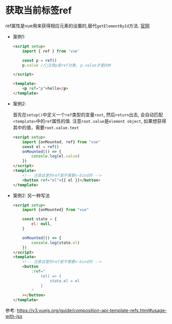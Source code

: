 # 获取当前标签ref
ref属性是vue用来获得相应元素的设置的,替代`getElementById`方法. [官网](https://cn.vuejs.org/api/built-in-special-attributes.html#ref)

- 案例1:

    ```html
    <script setup>
        import { ref } from 'vue'

        const p = ref()
        p.value //🔴注意p是ref对象, p.value才是DOM

    </script>

    <template>
        <p ref="p">hello</p>
    </template>

    ```


- 案例2: 

    首先在`setup()`中定义一个`ref`类型的变量`root`, 然后`return`出去, 会自动匹配`<template>`中的`ref`属性的值.
    注意`root.value`是`element object`, 如果想获得其中的值，需要`root.value.text`
    ```html
    <script setup>
        import {onMounted, ref} from "vue"
        const el = ref()
        onMounted(() => {
            console.log(el.value)
        })
    </script>
    <template>
        <!-- 注意这里的ref是不需要v-bind的 -->
        <button ref="el">{{ el }}</button>
    </template>
    ```

- 案例2: 另一种写法
    ```html
    <script setup>
        import {onMounted} from "vue"

        const state = {
            el: null,
        }

        onMounted(() => {
            console.log(state.el)
        })
    </script>
    <template>
        <!-- 注意这里的ref是不需要v-bind的 -->
        <button
            :ref="
                (el) => {
                    state.el = el
                }
            "
        ></button>
    </template>

    ```

参考:
https://v3.vuejs.org/guide/composition-api-template-refs.html#usage-with-jsx
